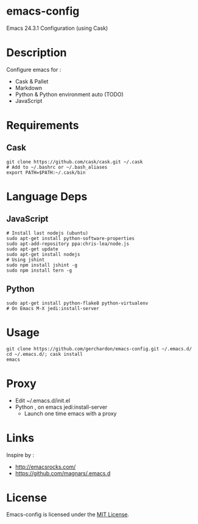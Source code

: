 # emacs-config

Emacs 24.3.1 Configuration (using Cask)

# Description

Configure emacs for :
 * Cask & Pallet
 * Markdown
 * Python & Python environment auto (TODO)
 * JavaScript

# Requirements

## Cask

    git clone https://github.com/cask/cask.git ~/.cask
    # Add to ~/.bashrc or ~/.bash_aliases
    export PATH=$PATH:~/.cask/bin

# Language Deps

## JavaScript

    # Install last nodejs (ubuntu)
    sudo apt-get install python-software-properties
    sudo apt-add-repository ppa:chris-lea/node.js
    sudo apt-get update
    sudo apt-get install nodejs
    # Using jshint
    sudo npm install jshint -g
    sudo npm install tern -g

## Python

    sudo apt-get install python-flake8 python-virtualenv
    # On Emacs M-X jedi:install-server

# Usage

    git clone https://github.com/gerchardon/emacs-config.git ~/.emacs.d/
    cd ~/.emacs.d/; cask install
    emacs

# Proxy

 * Edit ~/.emacs.d/init.el
 * Python , on emacs jedi:install-server
   * Launch one time emacs with a proxy


# Links

Inspire by :

 * http://emacsrocks.com/
 * https://github.com/magnars/.emacs.d

# License

Emacs-config is licensed under the [MIT License](http://www.opensource.org/licenses/mit-license.php).
